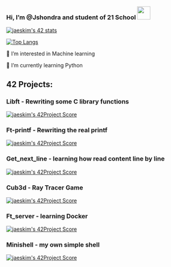 ### Hi, I’m @Jshondra and student of 21 School <img src=https://user-images.githubusercontent.com/1303154/88677602-1635ba80-d120-11ea-84d8-d263ba5fc3c0.gif width="35">

[![jaeskim's 42 stats](https://badge42.herokuapp.com/api/stats/jshondra?privacyEmail=true)](https://www.42.fr/)

[![Top Langs](https://github-readme-stats.vercel.app/api/top-langs/?username=Jshondra&layout=compact)](https://github.com/anuraghazra/github-readme-stats)

👀 I’m interested in Machine learning

🌱 I’m currently learning Python

## 42 Projects:
### Libft - Rewriting some C library functions
[![jaeskim's 42Project Score](https://badge42.herokuapp.com/api/project/jshondra/Libft)](https://github.com/Jshondra/libft)

### Ft-printf - Rewriting the real printf
[![jaeskim's 42Project Score](https://badge42.herokuapp.com/api/project/jshondra/ft_printf)](https://github.com/Jshondra/ft_printf)

### Get_next_line - learning how read content line by line
[![jaeskim's 42Project Score](https://badge42.herokuapp.com/api/project/jshondra/get_next_line)](https://github.com/Jshondra/get_next_line)

### Cub3d - Ray Tracer Game
[![jaeskim's 42Project Score](https://badge42.herokuapp.com/api/project/jshondra/cub3d)](https://github.com/Jshondra/cub3d)

### Ft_server - learning Docker
[![jaeskim's 42Project Score](https://badge42.herokuapp.com/api/project/jshondra/ft_server)](https://github.com/Jshondra/ft_server)

### Minishell - my own simple shell
[![jaeskim's 42Project Score](https://badge42.herokuapp.com/api/project/jshondra/minishell)](https://github.com/Jshondra/minishell)
